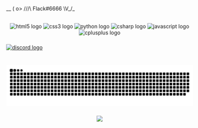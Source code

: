 


 __
( o>
///\    Flack#6666
\V_/_


<br clear="both">

<div align="center">
  <img src="https://cdn.jsdelivr.net/gh/devicons/devicon/icons/html5/html5-original.svg" height="30" width="42" alt="html5 logo"  />
  <img src="https://cdn.jsdelivr.net/gh/devicons/devicon/icons/css3/css3-original.svg" height="30" width="42" alt="css3 logo"  />
  <img src="https://cdn.jsdelivr.net/gh/devicons/devicon/icons/python/python-original.svg" height="30" width="42" alt="python logo"  />
  <img src="https://cdn.jsdelivr.net/gh/devicons/devicon/icons/csharp/csharp-original.svg" height="30" width="42" alt="csharp logo"  />
  <img src="https://cdn.jsdelivr.net/gh/devicons/devicon/icons/javascript/javascript-original.svg" height="30" width="42" alt="javascript logo"  />
  <img src="https://cdn.jsdelivr.net/gh/devicons/devicon/icons/cplusplus/cplusplus-original.svg" height="30" width="42" alt="cplusplus logo"  />
</div>

###

<div align="left">
  <a href="https//discord.gg/batmancm" target="_blank">
    <img src="https://img.shields.io/static/v1?message=Discord&logo=discord&label=&color=123&logoColor=white&labelColor=123&style=for-the-badge" height="35" alt="discord logo"  />
  </a>
</div>

###

<br clear="both">

<img src="https://raw.githubusercontent.com/platane/snk/output/github-contribution-grid-snake.svg" alt="flack" />

###

<div align="center">
  <img src="https://profile-counter.glitch.me/flackkdev/count.svg?"  />
</div>

###
